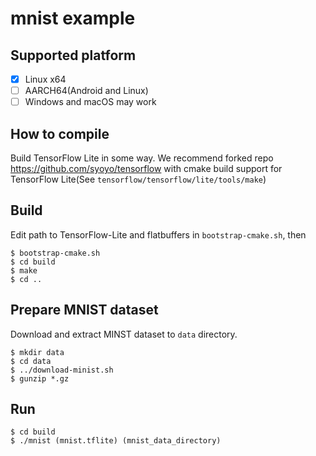 # mnist example

## Supported platform

* [x] Linux x64
* [ ] AARCH64(Android and Linux)
* [ ] Windows and macOS may work

## How to compile

Build TensorFlow Lite in some way.
We recommend forked repo https://github.com/syoyo/tensorflow with cmake build support for TensorFlow Lite(See `tensorflow/tensorflow/lite/tools/make`)

## Build

Edit path to TensorFlow-Lite and flatbuffers in `bootstrap-cmake.sh`, then

```
$ bootstrap-cmake.sh
$ cd build
$ make
$ cd ..
```

## Prepare MNIST dataset

Download and extract MINST dataset to `data` directory.

```
$ mkdir data
$ cd data
$ ../download-minist.sh
$ gunzip *.gz
```

## Run

```
$ cd build
$ ./mnist (mnist.tflite) (mnist_data_directory)
```
